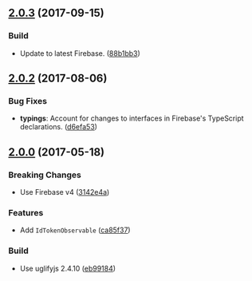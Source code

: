 <a name="2.0.3"></a>
## [2.0.3](https://github.com/cartant/firebase-thermite/compare/v2.0.2...v2.0.3) (2017-09-15)

### Build

* Update to latest Firebase. ([88b1bb3](https://github.com/cartant/firebase-thermite/commit/88b1bb3))

<a name="2.0.2"></a>
## [2.0.2](https://github.com/cartant/firebase-thermite/compare/v2.0.0...v2.0.2) (2017-08-06)

### Bug Fixes

* **typings**: Account for changes to interfaces in Firebase's TypeScript declarations. ([d6efa53](https://github.com/cartant/firebase-thermite/commit/d6efa53))

<a name="2.0.0"></a>
## [2.0.0](https://github.com/cartant/firebase-thermite/compare/v1.0.0...v2.0.0) (2017-05-18)

### Breaking Changes

* Use Firebase v4 ([3142e4a](https://github.com/cartant/firebase-thermite/commit/3142e4a))

### Features

* Add `IdTokenObservable` ([ca85f37](https://github.com/cartant/firebase-thermite/commit/ca85f37))

### Build

* Use uglifyjs 2.4.10 ([eb99184](https://github.com/cartant/firebase-thermite/commit/eb99184))